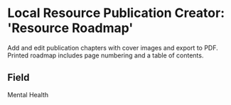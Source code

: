 # Local Resource Publication Creator: 'Resource Roadmap'
Add and edit publication chapters with cover images and export to PDF.  Printed roadmap includes page numbering and a table of contents.

## Field
Mental Health
